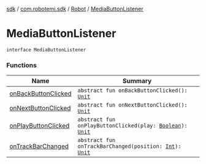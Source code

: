 [sdk](../../../index.md) / [com.robotemi.sdk](../../index.md) / [Robot](../index.md) / [MediaButtonListener](./index.md)

# MediaButtonListener

`interface MediaButtonListener`

### Functions

| Name | Summary |
|---|---|
| [onBackButtonClicked](on-back-button-clicked.md) | `abstract fun onBackButtonClicked(): `[`Unit`](https://kotlinlang.org/api/latest/jvm/stdlib/kotlin/-unit/index.html) |
| [onNextButtonClicked](on-next-button-clicked.md) | `abstract fun onNextButtonClicked(): `[`Unit`](https://kotlinlang.org/api/latest/jvm/stdlib/kotlin/-unit/index.html) |
| [onPlayButtonClicked](on-play-button-clicked.md) | `abstract fun onPlayButtonClicked(play: `[`Boolean`](https://kotlinlang.org/api/latest/jvm/stdlib/kotlin/-boolean/index.html)`): `[`Unit`](https://kotlinlang.org/api/latest/jvm/stdlib/kotlin/-unit/index.html) |
| [onTrackBarChanged](on-track-bar-changed.md) | `abstract fun onTrackBarChanged(position: `[`Int`](https://kotlinlang.org/api/latest/jvm/stdlib/kotlin/-int/index.html)`): `[`Unit`](https://kotlinlang.org/api/latest/jvm/stdlib/kotlin/-unit/index.html) |
